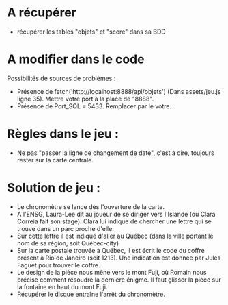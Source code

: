 # A récupérer
- récupérer les tables "objets" et "score" dans sa BDD


# A modifier dans le code
Possibilités de sources de problèmes :
- Présence de fetch('http://localhost:8888/api/objets') (Dans assets/jeu.js ligne 35). Mettre votre port à la place de "8888".
- Présence de Port_SQL = 5433. Remplacer par le votre.


# Règles dans le jeu :
- Ne pas "passer la ligne de changement de date", c'est à dire, toujours rester sur la carte centrale.


# Solution de jeu :
- Le chronomètre se lance dès l'ouverture de la carte.
- A l'ENSG, Laura-Lee dit au joueur de se diriger vers l'Islande (où Clara Correia fait son stage). Clara lui indique de chercher une lettre qui se trouve dans un parc proche d'elle.
- Sur cette lettre il est indiqué d'aller au Québec (dans la ville portant le nom de sa région, soit Québec-city)
- Sur la carte postale trouvée à Québec, il est écrit le code du coffre présent à Rio de Janeiro (soit 1213). Une indication est donnée par Jules Faguet pour trouver le coffre.
- Le design de la pièce nous mène vers le mont Fuji, où Romain nous précise comment résoudre la dernière énigme. Il faut glisser la pièce sur la fontaine en haut du mont Fuji.
- Récupérer le disque entraîne l'arrêt du chronomètre.